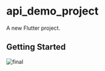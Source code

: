 # api_demo_project

A new Flutter project.

## Getting Started
![final](https://user-images.githubusercontent.com/74091147/146786014-5c46a2c6-c1e2-40c4-8c54-0ce540277b67.gif)
